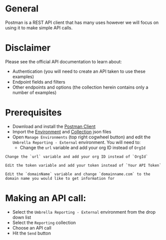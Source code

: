 # General
Postman is a REST API client that has many uses however we will focus on using it to make simple API calls.

# Disclaimer
Please see the official API documentation to learn about:
* Authentication (you will need to create an API taken to use these examples)
* Endpoint fields and filters
* Other endpoints and options (the collection herein contains only a number of examples)

# Prerequisites
* Download and install the [Postman Client](https://www.getpostman.com/apps)
* Import the [Environment](https://github.com/CiscoDevNet/cloud-security/blob/master/Umbrella/PostmanExamples/ReportingAPI/Umbrella%20Reporting%20-%20External.postman_environment.json) and [Collection](https://github.com/CiscoDevNet/cloud-security/blob/master/Umbrella/PostmanExamples/ReportingAPI/Umbrella%20Reporting%20-%20External.postman_collection.json) json files
* Open `Manage Environments` (top right cogwheel button) and edit the `Umbrella Reporting - External` environment. You will need to:
  * Change the `url` variable and add your org ID instead of `OrgId`

```
Change the `url` variable and add your org ID instead of `OrgId`
```

```
Edit the token variable and add your token instead of `Your API Token`
```

```
Edit the `domainName` variable and change `domainname.com` to the domain name you would like to get information for
```

# Making an API call:
* Select the `Umbrella Reporting - External` environment from the drop down list
* Select the `Reporting` collection
* Choose an API call
* Hit the `Send` button
